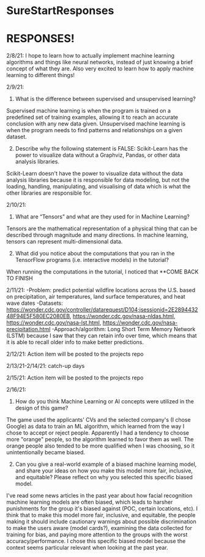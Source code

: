 # SureStartResponses

# RESPONSES!
2/8/21: I hope to learn how to actually implement machine learning algorithms and things like neural networks, instead of just knowing a brief concept of what they are. Also very excited to learn how to apply machine learning to different things!

2/9/21: 

   1. What is the difference between supervised and unsupervised learning?

Supervised machine learning is when the program is trained on a predefined set of training examples, allowing it to reach an accurate conclusion with any new data given. Unsupervised machine learning is when the program needs to find patterns and relationships on a given dataset.

   2. Describe why the following statement is FALSE: Scikit-Learn has the power to visualize data without a Graphviz, Pandas, or other data analysis libraries.
   
Scikit-Learn doesn't have the power to visualize data without the data analysis libraries because it is responsible for data modeling, but not the loading, handling, manipulating, and visualising of data which is what the other libraries are responsible for.


2/10/21: 
   1. What are “Tensors” and what are they used for in Machine Learning?

Tensors are the mathematical representation of a physical thing that can be described through magnitude and many directions. In machine learning, tensors can represent multi-dimensional data.

   2. What did you notice about the computations that you ran in the TensorFlow programs (i.e. interactive models) in the tutorial?

When running the computations in the tutorial, I noticed that **COME BACK TO FINISH

2/11/21: 
    -Problem: predict potential wildfire locations across the U.S. based on precipitation, air temperatures, land surface temperatures, and heat wave dates
    -Datasets: https://wonder.cdc.gov/controller/datarequest/D104;jsessionid=2E289443248F94E5F580EC2080EB, https://wonder.cdc.gov/nasa-nldas.html, https://wonder.cdc.gov/nasa-lst.html, https://wonder.cdc.gov/nasa-precipitation.html
    -Approach/algorithm: Long Short Term Memory Network (LSTM) because I saw that they can retain info over time, which means that it is able to recall older info to make better predictions.


2/12/21: Action item will be posted to the projects repo

2/13/21-2/14/21: catch-up days

2/15/21: Action item will be posted to the projects repo

2/16/21: 
   1. How do you think Machine Learning or AI concepts were utilized in the design of this game?

The game used the applicants' CVs and the selected company's (I chose Google) as data to train an ML algorithm, which learned from the way I chose to accept or reject people. Apparently I had a tendency to choose more "orange" people, so the algorithm learned to favor them as well. The orange people also tended to be more qualified when I was choosing, so it unintentionally became biased. 

   2. Can you give a real-world example of a biased machine learning model, and share your ideas on how you make this model more fair, inclusive, and equitable? Please reflect on why you selected this specific biased model.

I've read some news articles in the past year about how facial recognition machine learning models are often biased, which leads to harsher punishments for the group it's biased against (POC, certain locations, etc). I think that to make this model more fair, inclusive, and equitable, the people making it should include cautionary warnings about possible discrimination to make the users aware (model cards?), examining the data collected for training for bias, and paying more attention to the groups with the worst accuracy/performance. I chose this specific biased model because the context seems particular relevant when looking at the past year.
        
 
